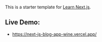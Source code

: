 This is a starter template for [Learn Next.js](https://nextjs.org/learn).

## Live Demo: 
- https://next-js-blog-app-wine.vercel.app/